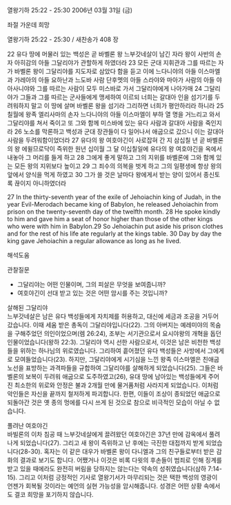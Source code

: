 열왕기하 25:22 - 25:30 
2006년 03월 31일 (금)

좌절 가운데 희망



열왕기하 25:22 - 25:30 / 새찬송가 408 장


22 유다 땅에 머물러 있는 백성은 곧 바벨론 왕 느부갓네살이 남긴 자라 왕이 사반의 손자 아히감의 아들 그달리야가 관할하게 하였더라 23 모든 군대 지휘관과 그를 따르는 자가 바벨론 왕이 그달리야를 지도자로 삼았다 함을 듣고 이에 느다니야의 아들 이스마엘과 가레아의 아들 요하난과 느도바 사람 단후멧의 아들 스라야와 마아가 사람의 아들 야아사니야와 그를 따르는 사람이 모두 미스바로 가서 그달리야에게 나아가매 24 그달리야가 그들과 그를 따르는 군사들에게 맹세하여 이르되 너희는 갈대아 인을 섬기기를 두려워하지 말고 이 땅에 살며 바벨론 왕을 섬기라 그리하면 너희가 평안하리라 하니라 25 칠월에 왕족 엘리사마의 손자 느다니야의 아들 이스마엘이 부하 열 명을 거느리고 와서 그달리야를 쳐서 죽이고 또 그와 함께 미스바에 있는 유다 사람과 갈대아 사람을 죽인지라 26 노소를 막론하고 백성과 군대 장관들이 다 일어나서 애굽으로 갔으니 이는 갈대아 사람을 두려워함이었더라 27 유다의 왕 여호야긴이 사로잡혀 간 지 삼십칠 년 곧 바벨론의 왕 에윌므로닥이 즉위한 원년 십이월 그 달 이십칠일에 유다의 왕 여호야긴을 옥에서 내놓아 그 머리를 들게 하고 28 그에게 좋게 말하고 그의 지위를 바벨론에 그와 함께 있는 모든 왕의 지위보다 높이고 29 그 죄수의 의복을 벗게 하고 그의 일평생에 항상 왕의 앞에서 양식을 먹게 하였고 30 그가 쓸 것은 날마다 왕에게서 받는 양이 있어서 종신토록 끊이지 아니하였더라 

27  In the thirty-seventh year of the exile of Jehoiachin king of Judah, in the year Evil-Merodach became king of Babylon, he released Jehoiachin from prison on the twenty-seventh day of the twelfth month. 28  He spoke kindly to him and gave him a seat of honor higher than those of the other kings who were with him in Babylon.29  So Jehoiachin put aside his prison clothes and for the rest of his life ate regularly at the kings table. 30  Day by day the king gave Jehoiachin a regular allowance as long as he lived.

해석도움





관찰질문
- 그달리야는 어떤 인물이며, 그의 피살은 무엇을 보여줍니까?
- 여호야긴이 선대 받고 있는 것은 어떤 암시를 주는 것입니까? 


살해된 그달리야  
느부갓네살은 남은 유다 백성들에게 자치제를 허용하고, 대신에 세금과 조공을 거두어 갔습니다. 이때 세움 받은 총독이 그달리야입니다(22). 그의 아버지는 예레미야의 목숨을 구해주었던 의인이었으며(렘 26:24), 조부는 서기관으로서 요시야왕의 개혁을 돕던 인물이었습니다(왕하 22:3). 그달리야 역시 선한 사람으로서, 이것은 남은 비천한 백성들을 위하는 하나님의 위로였습니다. 그리하여 흩어졌던 유다 백성들은 사방에서 그에게로 모여들었습니다(23). 하지만, 그달리야에게 시기심을 느낀 왕족 이스마엘은 친애굽노선을 표방하는 과격파들을 규합하여 그달리야를 살해하게 되었습니다(25). 그들은 바벨론의 보복이 두려워 애굽으로 도주하였고(26), 유대 땅에 남아있는 백성들에게 주어진 최소한의 위로와 안정은 불과 2개월 만에 물거품처럼 사라지게 되었습니다. 이처럼 악인들은 자신을 끝까지 철저하게 파괴합니다. 한편, 이들이 조상이 종되었던 애굽으로 되돌아간 것은 옛 종의 멍에를 다시 쓰게 된 것으로 참으로 비극적인 모습이 아닐 수 없습니다. 

풀려난 여호야긴  
바빌론의 이차 침공 때 느부갓네살에게 끌려왔던 여호야긴은 37년 만에 감옥에서 풀려나게 되었습니다(27). 그리고 새 왕이 즉위하고 난 후에는 극진한 대접까지 받게 되었습니다(28-30). 혹자는 이 같은 대우가 바벨론 왕이 다니엘과 그의 친구들로부터 받은 감화의 결과로 보기도 합니다. 어쨌거나 이것은 비록 다윗의 후손들이 범죄로 인해 징계를 받고 있을 때에라도 완전히 버림을 당하지는 않는다는 약속의 성취였습니다(삼하 7:14-15). 그리고 이처럼 긍정적인 기사로 열왕기서가 마무리되는 것은 택한 백성의 영광이 언젠가 회복될 것이라는 예언의 실현 가능성을 암시해줍니다. 성경은 어떤 상황 속에서도 결코 희망을 포기하지 않습니다.
